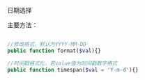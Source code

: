 日期选择　　

主要方法：

```php

//修改格式，默认为YYYY-MM-DD
public function format($val){}

//时间戳格式化，若value值为时间戳数字格式
public function timespan($val = 'Y-m-d'){}
```